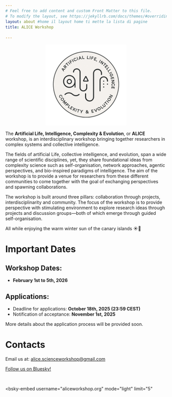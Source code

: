 ```yaml
---
# Feel free to add content and custom Front Matter to this file.
# To modify the layout, see https://jekyllrb.com/docs/themes/#overriding-theme-defaults
layout: about #home il layout home ti mette la lista di pagine
title: ALICE Workshop

---
```


<center>
<img src="/assets/images/logos/logo.png" style="width: 50%; max-width: 400px;"/>
</center>

The **Artificial Life, Intelligence, Complexity & Evolution**, or **ALICE** workshop, is an interdisciplinary workshop bringing together researchers in complex systems and collective intelligence.

The fields of artificial Life, collective intelligence, and evolution, span a wide range of scientific disciplines, yet, they share foundational ideas from complexity science such as self-organisation, network approaches, agentic perspectives, and bio-inspired paradigms of intelligence. The aim of the workshop is to provide a venue for researchers from these different communities to come together with the goal of exchanging perspectives and spawning collaborations. 

The workshop is built around three pillars: collaboration through projects, interdisciplinarity and community. The focus of the workshop is to provide perspective with stimulating environment to explore research ideas through projects and discussion groups—both of which emerge through guided self-organisation.

All while enjoying the warm winter sun of the canary islands ☀️🌴


# Important Dates

## Workshop Dates:

-   **February 1st to 5th, 2026**

## Applications:

<!-- - Start of applications: **September 1st, 2025** -->
- Deadline for applications: **October 18th, 2025 (23:59 CEST)**
- Notification of acceptance: **November 1st, 2025**

More details about the application process will be provided soon.

<!---The application form is available [here](https://forms.gle/wUn8vCVpjqXkvCjd9).-->

# Contacts

Email us at: [alice.scienceworkshop@gmail.com](mailto:alice.scienceworkshop@gmail.com)

<a href="https://bsky.app/profile/ALICE.bsky.social" target="_blank">Follow us on Bluesky!</a>

<br>

<!-- ALICE in Bluesky: -->
<script type="module" src="https://cdn.jsdelivr.net/npm/bsky-embed/dist/bsky-embed.es.js" async></script>
<bsky-embed
username="aliceworkshop.org"
mode="light"
limit="5"
>
</bsky-embed>